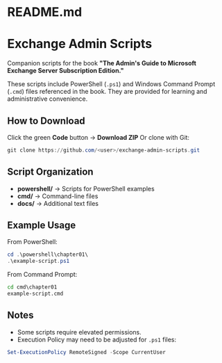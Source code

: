 # README.md

# Exchange Admin Scripts

Companion scripts for the book
**"The Admin's Guide to Microsoft Exchange Server Subscription Edition."**

These scripts include PowerShell (`.ps1`) and Windows Command Prompt (`.cmd`) files referenced in the book.
They are provided for learning and administrative convenience.

## How to Download
Click the green **Code** button → **Download ZIP**
Or clone with Git:
```powershell
git clone https://github.com/<user>/exchange-admin-scripts.git
```

## Script Organization
- **powershell/** → Scripts for PowerShell examples
- **cmd/** → Command-line files
- **docs/** → Additional text files

## Example Usage
From PowerShell:
```powershell
cd .\powershell\chapter01\
.\example-script.ps1
```

From Command Prompt:
```cmd
cd cmd\chapter01
example-script.cmd
```

## Notes
- Some scripts require elevated permissions.
- Execution Policy may need to be adjusted for `.ps1` files:
```powershell
Set-ExecutionPolicy RemoteSigned -Scope CurrentUser
```
